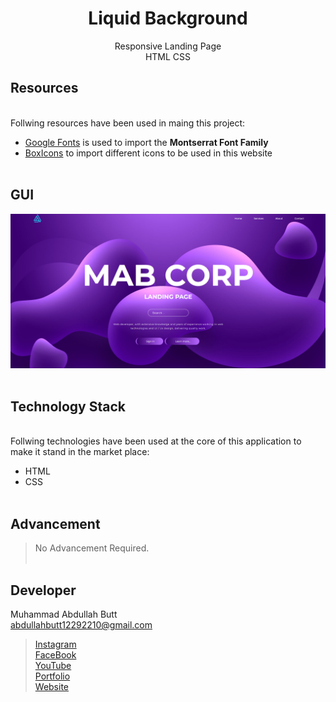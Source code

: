 <h1 align = "center">Liquid Background</h1>
<p align = "center">Responsive Landing Page<br>HTML CSS<p>

## Resources
<br>
Follwing resources have been used in maing this project:
  
- [Google Fonts](https://fonts.google.com/specimen/Montserrat?query=mont) is used to import the **Montserrat Font Family**
- [BoxIcons](https://boxicons.com/?query=menu) to import different icons to be used in this website
<br><br>
  
## GUI
![Demo of Landing Page](images/Demo.png)
<br><br>

## Technology Stack
<br>
Follwing technologies have been used at the core of this application to make it stand in the market place:
  
- HTML
- CSS
<br><br>

## Advancement
> No Advancement Required.
<br><br>


## Developer
Muhammad Abdullah Butt <br>
abdullahbutt12292210@gmail.com <br>
> [Instagram](https://www.instagram.com/abdullah.butt.22/)<br>
> [FaceBook](https://www.facebook.com/profile.php?id=100076291614529)<br>
> [YouTube](https://www.youtube.com/channel/UCnuOFQyMywg-KuoN-lmav1Q)<br>
> [Portfolio](https://rebrand.ly/muhammadabdullahPortfolio)<br>
> [Website](#)
